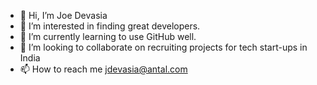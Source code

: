 - 👋 Hi, I’m Joe Devasia
- 👀 I’m interested in finding great developers.
- 🌱 I’m currently learning to use GitHub well.
- 💞️ I’m looking to collaborate on recruiting projects for tech start-ups in India
- 📫 How to reach me jdevasia@antal.com

<!---
recruitmentexpertindia/recruitmentexpertindia is a ✨ special ✨ repository because its `README.md` (this file) appears on your GitHub profile.
You can click the Preview link to take a look at your changes.
--->
